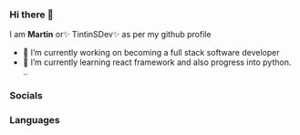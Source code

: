 ### Hi there 👋


I am **Martin**  or✨ TintinSDev✨ as per my github profile


- 🔭 I’m currently working on becoming a full stack software developer
- 🌱 I’m currently learning react framework and also progress into python.
..

### Socials

### Languages

